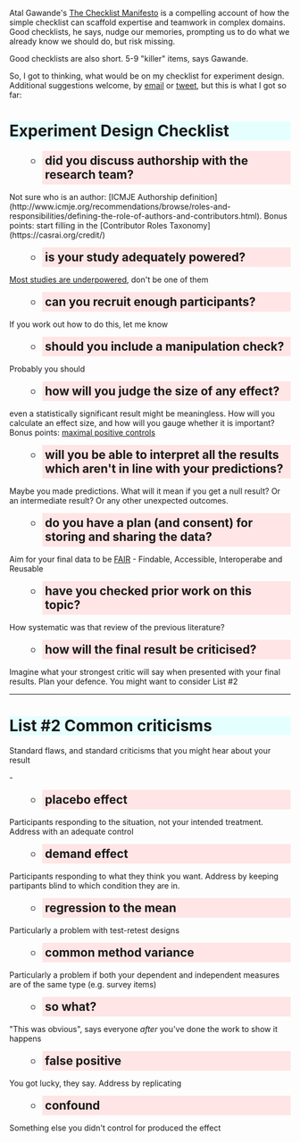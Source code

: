 Atal Gawande's [The Checklist Manifesto](http://atulgawande.com/book/the-checklist-manifesto/) is a compelling account of how the simple checklist can scaffold expertise and teamwork in complex domains. Good checklists, he says, nudge our memories, prompting us to do what we already know we should do, but risk missing.

Good checklists are also short. 5-9 "killer" items, says Gawande. 

So, I got to thinking, what would be on my checklist for experiment design. Additional suggestions welcome, by [email](mailto:t.stafford@sheffield.ac.uk) or [tweet](https://twitter.com/tomstafford), but this is what I got so far:</p>

# Experiment Design Checklist

* did you discuss authorship with the research team?

<p class="note">Not sure who is an author: [ICMJE Authorship definition](http://www.icmje.org/recommendations/browse/roles-and-responsibilities/defining-the-role-of-authors-and-contributors.html). Bonus points: start filling in the [Contributor Roles Taxonomy](https://casrai.org/credit/)</p>

* is your study adequately powered?

[Most studies are underpowered](https://journals.plos.org/plosbiology/article?id=10.1371/journal.pbio.2000797), don't be one of them

* can you recruit enough participants?

If you work out how to do this, let me know

* should you include a manipulation check?

Probably you should

* how will you judge the size of any effect?

even a statistically significant result might be meaningless. How will you calculate an effect size, and how will you gauge whether it is important? Bonus points: [maximal positive controls](https://www.sciencedirect.com/science/article/pii/S0022103120304224) 

* will you be able to interpret all the results which aren't in line with your predictions?

Maybe you made predictions. What will it mean if you get a null result? Or an intermediate result? Or any other unexpected outcomes.

* do you have a plan (and consent) for storing and sharing the data?

Aim for your final data to be [FAIR](https://www.go-fair.org/fair-principles/) - Findable, Accessible, Interoperabe and Reusable

* have you checked prior work on this topic?

How systematic was that review of the previous literature?

* how will the final result be criticised?

Imagine what your strongest critic will say when presented with your final results. Plan your defence. You might want to consider List #2

***

# List #2 Common criticisms

Standard flaws, and standard criticisms that you might hear about your result

\- 

* placebo effect

Participants responding to the situation, not your intended treatment. Address with an adequate control

* demand effect

Participants responding to what they think you want. Address by keeping partipants blind to which condition they are in.

* regression to the mean

Particularly a problem with test-retest designs

* common method variance

Particularly a problem if both your dependent and independent measures are of the same type (e.g. survey items)

* so what?

"This was obvious", says everyone *after* you've done the work to show it happens

* false positive

You got lucky, they say. Address by replicating

* confound

Something else you didn't control for produced the effect


<style type="text/css">
  h1 {
    background: #e5ffff;
    }
  p
    color: #808080;
    margin-left: 35px;    
    margin-right: 20px;	
  p.note {
    color: #808080;
    margin-left: 160px;    
    margin-right: 20px;
  }
  ul {
    list-style-type: circle;
  }
  ul li {
  background: #ffe5e5;
  padding: 5px;
  margin-left: 35px;
  font-weight: bold;
  font-size: 150%;
}

</style>
